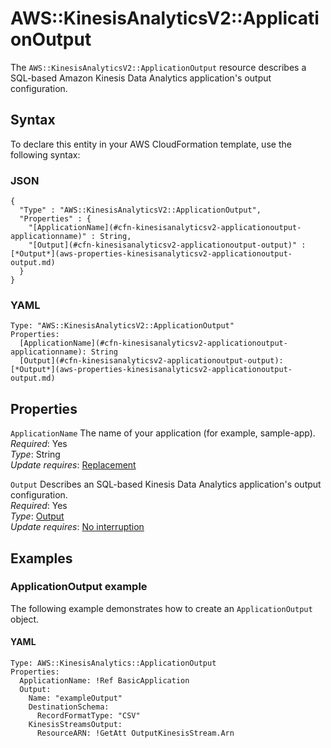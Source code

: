 # AWS::KinesisAnalyticsV2::ApplicationOutput<a name="aws-resource-kinesisanalyticsv2-applicationoutput"></a>

The `AWS::KinesisAnalyticsV2::ApplicationOutput` resource describes a SQL\-based Amazon Kinesis Data Analytics application's output configuration\. 

## Syntax<a name="aws-resource-kinesisanalyticsv2-applicationoutput-syntax"></a>

To declare this entity in your AWS CloudFormation template, use the following syntax:

### JSON<a name="aws-resource-kinesisanalyticsv2-applicationoutput-syntax.json"></a>

```
{
  "Type" : "AWS::KinesisAnalyticsV2::ApplicationOutput",
  "Properties" : {
    "[ApplicationName](#cfn-kinesisanalyticsv2-applicationoutput-applicationname)" : String,
    "[Output](#cfn-kinesisanalyticsv2-applicationoutput-output)" : [*Output*](aws-properties-kinesisanalyticsv2-applicationoutput-output.md)
  }
}
```

### YAML<a name="aws-resource-kinesisanalyticsv2-applicationoutput-syntax.yaml"></a>

```
Type: "AWS::KinesisAnalyticsV2::ApplicationOutput"
Properties:
  [ApplicationName](#cfn-kinesisanalyticsv2-applicationoutput-applicationname): String
  [Output](#cfn-kinesisanalyticsv2-applicationoutput-output): [*Output*](aws-properties-kinesisanalyticsv2-applicationoutput-output.md)
```

## Properties<a name="aws-resource-kinesisanalyticsv2-applicationoutput-properties"></a>

`ApplicationName`  <a name="cfn-kinesisanalyticsv2-applicationoutput-applicationname"></a>
The name of your application \(for example, sample\-app\)\.  
 *Required*: Yes  
 *Type*: String  
 *Update requires*: [Replacement](using-cfn-updating-stacks-update-behaviors.md#update-replacement) 

`Output`  <a name="cfn-kinesisanalyticsv2-applicationoutput-output"></a>
Describes an SQL\-based Kinesis Data Analytics application's output configuration\.  
 *Required*: Yes  
 *Type*: [Output](aws-properties-kinesisanalyticsv2-applicationoutput-output.md)  
 *Update requires*: [No interruption](using-cfn-updating-stacks-update-behaviors.md#update-no-interrupt) 

## Examples<a name="aws-resource-kinesisanalyticsv2-applicationoutput-examples"></a>

### ApplicationOutput example<a name="aws-resource-kinesisanalyticsv2-applicationoutput-example1"></a>

The following example demonstrates how to create an `ApplicationOutput` object\.

#### YAML<a name="aws-resource-kinesisanalyticsv2-applicationoutput-example1.yaml"></a>

```
Type: AWS::KinesisAnalytics::ApplicationOutput
Properties:
  ApplicationName: !Ref BasicApplication
  Output:
    Name: "exampleOutput"
    DestinationSchema:
      RecordFormatType: "CSV"
    KinesisStreamsOutput:
      ResourceARN: !GetAtt OutputKinesisStream.Arn
```